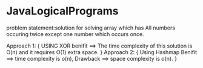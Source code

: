 # JavaLogicalPrograms

problem statement:solution for solving array which has All numbers occuring twice except one number which occurs once.

Approach 1:
           { 
              USING XOR benifit ==> The time complexity of this solution is O(n) and it requires O(1) extra space. 
           }
Approach 2:
          {
              Using Hashmap Benifit ==> time complexity is o(n), Drawback ==> space complexity is o(n).
          }
